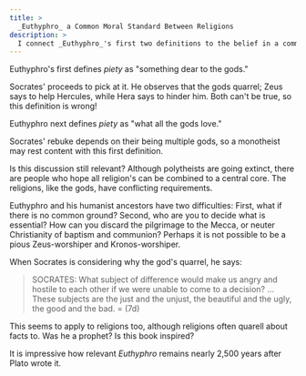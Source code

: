 ```yaml
---
title: >
  _Euthyphro_ a Common Moral Standard Between Religions
description: >
  I connect _Euthyphro_'s first two definitions to the belief in a common moral standard among religions.
---
```


Euthyphro's first defines _piety_ as "something dear to the gods."

Socrates' proceeds to pick at it. He observes that the gods quarrel; Zeus says to help Hercules, while Hera says to hinder him. Both can't be true, so this definition is wrong!

Euthyphro next defines _piety_ as "what all the gods love."

Socrates' rebuke depends on their being multiple gods, so a monotheist may rest content with this first definition.

Is this discussion still relevant?  Although polytheists are going extinct, there are people who hope all religion's can be combined to a central core. The religions, like the gods, have conflicting requirements.

Euthyphro and his humanist ancestors have two difficulties: First, what if there is no common ground? Second, who are you to decide what is essential? How can you discard the pilgrimage to the Mecca, or neuter Christianity of baptism and communion? Perhaps it is not possible to be a pious Zeus-worshiper and Kronos-worshiper.

When Socrates is considering why the god's quarrel, he says:

> SOCRATES: What subject of difference would make us angry and hostile to each other if we were unable to come to a decision? ... These subjects are the just and the unjust, the beautiful and the ugly, the good and the bad.
> = (7d)

This seems to apply to religions too, although religions often quarell about facts to. Was he a prophet? Is this book inspired?

It is impressive how relevant _Euthyphro_ remains nearly 2,500 years after Plato wrote it.
